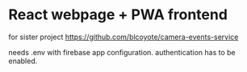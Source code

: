 # React webpage + PWA frontend
for sister project https://github.com/blcoyote/camera-events-service 

needs .env with firebase app configuration. authentication has to be enabled.